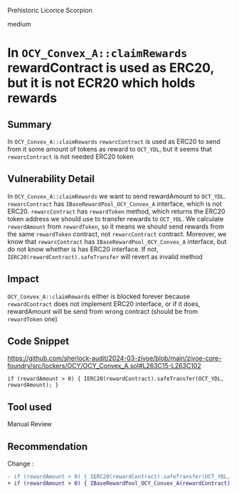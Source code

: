 Prehistoric Licorice Scorpion

medium

# In `OCY_Convex_A::claimRewards` rewardContract is used as ERC20, but it is not ECR20 which holds rewards

## Summary
In `OCY_Convex_A::claimRewards` `rewarcContract` is used as ERC20 to send from it some amount of tokens as reward to `OCT_YDL`, but it seems that `rewarcContract` is not needed ERC20 token

## Vulnerability Detail
In `OCY_Convex_A::claimRewards` we want to send rewardAmount to `OCT_YDL`. `rewarcContract` has `IBaseRewardPool_OCY_Convex_A` interface, which is not ERC20. `rewarcContract` has `rewardToken` method, which returns the ERC20 token address we should use to transfer rewards to `OCT_YDL`.  We calculate `rewardAmount` from `rewardToken`, so it means we should send rewards from the same `rewardToken` contract, not `rewarcContract` contract. Moreover, we know that `rewarcContract` has `IBaseRewardPool_OCY_Convex_A` interface, but do not know whether is has ERC20 interface. If not, `IERC20(rewardContract).safeTransfer` will revert as invalid method

## Impact
`OCY_Convex_A::claimRewards` either is blocked forever because `rewardContract` does not implement ERC20 interface, or if it does, rewardAmount will be send from wrong contract (should be from `rewardToken` one)

## Code Snippet
https://github.com/sherlock-audit/2024-03-zivoe/blob/main/zivoe-core-foundry/src/lockers/OCY/OCY_Convex_A.sol#L263C15-L263C102
```solidity
if (rewardAmount > 0) { IERC20(rewardContract).safeTransfer(OCT_YDL, rewardAmount); }
```

## Tool used

Manual Review

## Recommendation
Change :
```diff
- if (rewardAmount > 0) { IERC20(rewardContract).safeTransfer(OCT_YDL, rewardAmount); }
+ if (rewardAmount > 0) { IBaseRewardPool_OCY_Convex_A(rewardContract).rewardToken().safeTransfer(OCT_YDL, rewardAmount); }
```